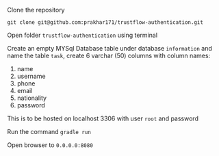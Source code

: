 Clone the repository

`git clone git@github.com:prakhar171/trustflow-authentication.git`

Open folder ```trustflow-authentication``` using terminal

Create an empty MYSql Database table under database `information` and name the table `task`, create 6 varchar (50) columns with column names:
1) name
2) username
3) phone
4) email
5) nationality
7) password

This is to be hosted on localhost 3306 with user `root` and password ` `

Run the command `gradle run`

Open browser to `0.0.0.0:8080`
